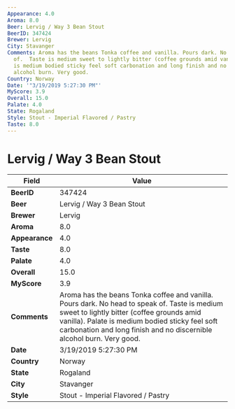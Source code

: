 ```yaml
---
Appearance: 4.0
Aroma: 8.0
Beer: Lervig / Way 3 Bean Stout
BeerID: 347424
Brewer: Lervig
City: Stavanger
Comments: Aroma has the beans Tonka coffee and vanilla. Pours dark. No head to speak
  of.  Taste is medium sweet to lightly bitter (coffee grounds amid vanilla). Palate
  is medium bodied sticky feel soft carbonation and long finish and no discernible
  alcohol burn. Very good.
Country: Norway
Date: '"3/19/2019 5:27:30 PM"'
MyScore: 3.9
Overall: 15.0
Palate: 4.0
State: Rogaland
Style: Stout - Imperial Flavored / Pastry
Taste: 8.0
---
```


# Lervig / Way 3 Bean Stout

| Field         | Value |
|---------------|-------|
| **BeerID** | 347424 |
| **Beer** | Lervig / Way 3 Bean Stout |
| **Brewer** | Lervig |
| **Aroma** | 8.0 |
| **Appearance** | 4.0 |
| **Taste** | 8.0 |
| **Palate** | 4.0 |
| **Overall** | 15.0 |
| **MyScore** | 3.9 |
| **Comments** | Aroma has the beans Tonka coffee and vanilla. Pours dark. No head to speak of.  Taste is medium sweet to lightly bitter (coffee grounds amid vanilla). Palate is medium bodied sticky feel soft carbonation and long finish and no discernible alcohol burn. Very good. |
| **Date** | 3/19/2019 5:27:30 PM |
| **Country** | Norway |
| **State** | Rogaland |
| **City** | Stavanger |
| **Style** | Stout - Imperial Flavored / Pastry |
